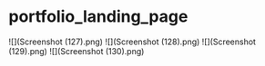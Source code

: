 # portfolio_landing_page

![](Screenshot (127).png)
![](Screenshot (128).png)
![](Screenshot (129).png)
![](Screenshot (130).png)
